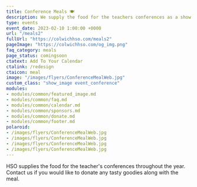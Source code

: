 ```yaml
---
title: Conference Meals 🍽️
description: We supply the food for the teachers conferences as a show of appreciation.
type: events
event_date: 2023-02-10 1:00:00 +0000
url: "/meals2"
fullUrl: "https://colwichhso.com/meals2"
pageImage: "https://colwichhso.com/og_img.png"
faq_category: meals
page_status: comingsoon
ctatext: Add To Your Calendar
ctalink: /redesign
ctaicon: meal
image: "/images/flyers/ConferenceMealWeb.jpg"
custom_class: "show_image event_conference"
modules:
- modules/common/featured_image.md
- modules/common/faq.md
- modules/common/calendar.md
- modules/common/sponsors.md
- modules/common/donate.md
- modules/common/footer.md
polaroid: 
- /images/flyers/ConferenceMealWeb.jpg
- /images/flyers/ConferenceMealWeb.jpg
- /images/flyers/ConferenceMealWeb.jpg
- /images/flyers/ConferenceMealWeb.jpg
---
```

HSO supplies the food for the teacher's conferences throughout the year. Contact us if you would like to donate any tasty goodies along with the meal.